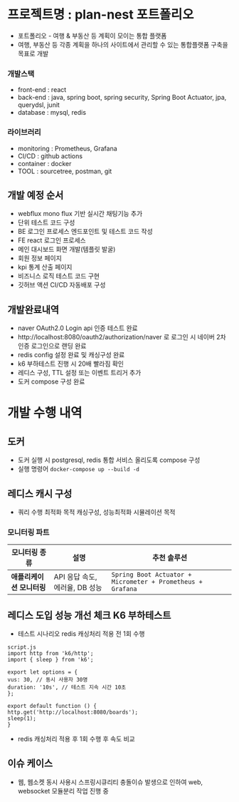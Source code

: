 # 프로젝트명 : plan-nest 포트폴리오
 - 포트폴리오 - 여행 &amp; 부동산 등 계획이 모이는 통합 플랫폼
 - 여행, 부동산 등 각종 계획을 하나의 사이트에서 관리할 수 있는 통합플랫폼 구축을 목표로 개발

### 개발스택
 - front-end : react
 - back-end : java, spring boot, spring security, Spring Boot Actuator, jpa, querydsl, junit
 - database : mysql, redis

### 라이브러리
 - monitoring : Prometheus, Grafana
 - CI/CD : github actions
 - container : docker
 - TOOL : sourcetree, postman, git

## 개발 예정 순서
 - webflux mono flux 기반 실시간 채팅기능 추가
 - 단위 테스트 코드 구성
 - BE 로그인 프로세스 엔드포인트 및 테스트 코드 작성
 - FE react 로그인 프로세스 
 - 메인 대시보드 화면 개발(템플릿 발굴)
 - 회원 정보 페이지
 - kpi 통계 산출 페이지
 - 비즈니스 로직 테스트 코드 구현
 - 깃허브 액션 CI/CD 자동배포 구성

## 개발완료내역
 - naver OAuth2.0 Login api 인증 테스트 완료
 - http://localhost:8080/oauth2/authorization/naver 로 로그인 시 네이버 2차인증 로그인으로 랜딩 완료
 - redis config 설정 완료 및 캐싱구성 완료
 - k6 부하테스트 진행 시 20배 빨라짐 확인
 - 레디스 구성, TTL 설정 또는 이벤트 트리거 추가
 - 도커 compose 구성 완료

# 개발 수행 내역

## 도커 
 - 도커 실행 시 postgresql, redis 통합 서비스 올리도록 compose 구성
 -  실행 명령어 `docker-compose up --build -d`

## 레디스 캐시 구성
 - 쿼리 수행 최적화 목적 캐싱구성, 성능최적화 시뮬레이션 목적

### 모니터링 파트
| **모니터링 종류**     | **설명**                                   | **추천 솔루션**                                            |
|------------------|--------------------------------|--------------------------------------------------|
| **애플리케이션 모니터링** | API 응답 속도, 에러율, DB 성능            | `Spring Boot Actuator + Micrometer + Prometheus + Grafana` |

## 레디스 도입 성능 개선 체크 K6 부하테스트
- 테스트 시나리오 redis 캐싱처리 적용 전 1회 수행
```
script.js
import http from 'k6/http';
import { sleep } from 'k6';

export let options = {
vus: 30, // 동시 사용자 30명
duration: '10s', // 테스트 지속 시간 10초
};

export default function () {
http.get('http://localhost:8080/boards');
sleep(1);
}
```
- redis 캐싱처리 적용 후 1회 수행 후 속도 비교

## 이슈 케이스
 - 웹, 웹소켓 동시 사용시 스프링시큐리티 충돌이슈 발생으로 인하여 web, websocket 모듈분리 작업 진행 중
